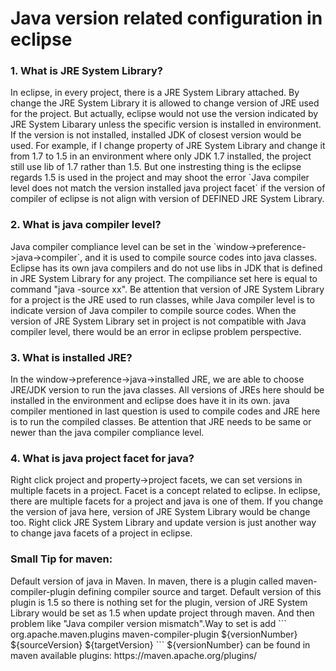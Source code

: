 <h1>Java version related configuration in eclipse</h1>
<h3>1. What is JRE System Library?</h3>
In eclipse, in every project, there is a JRE System Library attached. By change the JRE System Library it is allowed to change version of JRE used for the project. But actually, eclipse would not use the version indicated by JRE System Libarary unless the specific version is installed in environment. If the version is not installed, installed JDK of closest version would be used. For example, if I change property of JRE System Library and change it from 1.7 to 1.5 in an environment where only JDK 1.7 installed, the project still use lib of 1.7 rather than 1.5. But one instresting thing is the eclipse regards 1.5 is used in the project and may shoot the error `Java compiler level does not match the version installed java project facet` if the version of compiler of eclipse is not align with version of DEFINED JRE System Library.

<h3>2. What is java compiler level?</h3>
Java compiler compliance level can be set in the `window->preference->java->compiler`, and it is used to compile source codes into java classes. Eclipse has its own java compilers and do not use libs in JDK that is defined in JRE System Library for any project. The compiliance set here is equal to command "java -source xx". Be attention that version of JRE System Library for a project is the JRE used to run classes, while Java compiler level is to indicate version of Java compiler to compile source codes. When the version of JRE System Library set in project is not compatible with Java compiler level, there would be an error in eclipse problem perspective.

<h3>3. What is installed JRE?</h3>
In the window->preference->java->installed JRE, we are able to choose JRE/JDK version to run the java classes. All versions of JREs here should be installed in the environment and eclipse does have it in its own. java compiler mentioned in last question is used to compile codes and JRE here is to run the compiled classes. Be attention that JRE needs to be same or newer than the java compiler compliance level. 

<h3>4. What is java project facet for java?</h3>
Right click project and property->project facets, we can set versions in multiple facets in a project. Facet is a concept related to eclipse. In eclipse, there are multiple facets for a project and java is one of them. If you change the version of java here, version of JRE System Library would be change too. Right click JRE System Library and update version is just another way to change java facets of a project in eclipse.

<h3>Small Tip for maven:</h3>
Default version of java in Maven.
In maven, there is a plugin called maven-compiler-plugin defining compiler source and target. Default version of this plugin is 1.5 so there is nothing set for the plugin, version of JRE System Library would be set as 1.5 when update project through maven. And then problem like "Java compiler version mismatch".Way to set is add 
```
<plugin>
	<groupId>org.apache.maven.plugins</groupId>
	<artifactId>maven-compiler-plugin</artifactId>
	<version>${versionNumber}</version>
	<configuration>
		<source>${sourceVersion}</source>
		<target>${targetVersion}</target>
	</configuration>
</plugin>
```
${versionNumber} can be found in maven available plugins: https://maven.apache.org/plugins/ 
